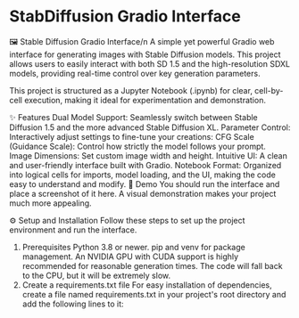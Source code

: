 # StabDiffusion Gradio Interface

🖼️ Stable Diffusion Gradio Interface/n
A simple yet powerful Gradio web interface for generating images with Stable Diffusion models. This project allows users to easily interact with both SD 1.5 and the high-resolution SDXL models, providing real-time control over key generation parameters.

This project is structured as a Jupyter Notebook (.ipynb) for clear, cell-by-cell execution, making it ideal for experimentation and demonstration.

✨ Features
Dual Model Support: Seamlessly switch between Stable Diffusion 1.5 and the more advanced Stable Diffusion XL.
Parameter Control: Interactively adjust settings to fine-tune your creations:
CFG Scale (Guidance Scale): Control how strictly the model follows your prompt.
Image Dimensions: Set custom image width and height.
Intuitive UI: A clean and user-friendly interface built with Gradio.
Notebook Format: Organized into logical cells for imports, model loading, and the UI, making the code easy to understand and modify.
📸 Demo
You should run the interface and place a screenshot of it here. A visual demonstration makes your project much more appealing.

⚙️ Setup and Installation
Follow these steps to set up the project environment and run the interface.

1. Prerequisites
Python 3.8 or newer.
pip and venv for package management.
An NVIDIA GPU with CUDA support is highly recommended for reasonable generation times. The code will fall back to the CPU, but it will be extremely slow.
2. Create a requirements.txt file
For easy installation of dependencies, create a file named requirements.txt in your project's root directory and add the following lines to it:
